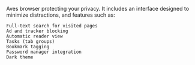  Aves browser protecting your privacy. It includes an interface designed to minimize distractions, and features such as:

    Full-text search for visited pages
    Ad and tracker blocking
    Automatic reader view
    Tasks (tab groups)
    Bookmark tagging
    Password manager integration
    Dark theme
